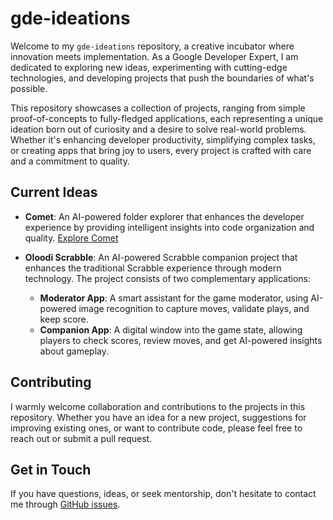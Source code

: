 # gde-ideations

Welcome to my `gde-ideations` repository, a creative incubator where innovation meets implementation. As a Google Developer Expert, I am dedicated to exploring new ideas, experimenting with cutting-edge technologies, and developing projects that push the boundaries of what's possible.

This repository showcases a collection of projects, ranging from simple proof-of-concepts to fully-fledged applications, each representing a unique ideation born out of curiosity and a desire to solve real-world problems. Whether it's enhancing developer productivity, simplifying complex tasks, or creating apps that bring joy to users, every project is crafted with care and a commitment to quality.

## Current Ideas

- **Comet**: An AI-powered folder explorer that enhances the developer experience by providing intelligent insights into code organization and quality. [Explore Comet](/01_comet)

- **Oloodi Scrabble**: An AI-powered Scrabble companion project that enhances the traditional Scrabble experience through modern technology. The project consists of two complementary applications:
  - **Moderator App**: A smart assistant for the game moderator, using AI-powered image recognition to capture moves, validate plays, and keep score.
  - **Companion App**: A digital window into the game state, allowing players to check scores, review moves, and get AI-powered insights about gameplay.

## Contributing

I warmly welcome collaboration and contributions to the projects in this repository. Whether you have an idea for a new project, suggestions for improving existing ones, or want to contribute code, please feel free to reach out or submit a pull request.

## Get in Touch

If you have questions, ideas, or seek mentorship, don't hesitate to contact me through [GitHub issues](https://github.com/bwnyasse/gde-ideations/issues).

